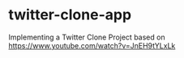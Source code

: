 # twitter-clone-app


Implementing a Twitter Clone Project based on https://www.youtube.com/watch?v=JnEH9tYLxLk
